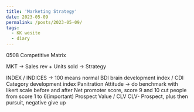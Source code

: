 ```yaml
---
title: 'Marketing Strategy'
date: 2023-05-09
permalink: /posts/2023-05-09/
tags:
  - KK wesite
  - diary
---
```


0508
Competitive Matrix

MKT -> Sales rev + Units sold -> Strategy

INDEX / INDICES -> 100 means normal
BDI brain development index / CDI Category development index
Panitration
Attitude -> do benchmark with likert scale before and after
Net promoter score, score 9 and 10 cut people from score 1 to 6(important)
Prospect Value / CLV
CLV- Prospect, plus then pursuit, negative  give up

